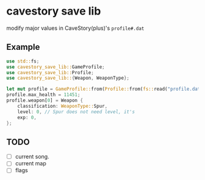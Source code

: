 # cavestory save lib

modify major values in CaveStory(plus)'s `profile#.dat`

## Example

```rust
use std::fs;
use cavestory_save_lib::GameProfile;
use cavestory_save_lib::Profile;
use cavestory_save_lib::{Weapon, WeaponType};

let mut profile = GameProfile::from(Profile::from(fs::read("profile.dat")?));
profile.max_health = 11451;
profile.weapon[0] = Weapon {
    classification: WeaponType::Spur,
    level: 0, // Spur does not need level, it's
    exp: 0,
};

```

## TODO

- [ ] current song.
- [ ] current map
- [ ] flags
